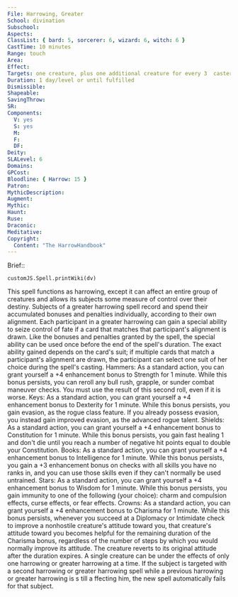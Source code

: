 ```yaml
---
File: Harrowing, Greater
School: divination
Subschool: 
Aspects: 
ClassList: { bard: 5, sorcerer: 6, wizard: 6, witch: 6 }
CastTime: 10 minutes
Range: touch
Area: 
Effect: 
Targets: one creature, plus one additional creature for every 3  caster levels
Duration: 1 day/level or until fulfilled
Dismissible: 
Shapeable: 
SavingThrow: 
SR: 
Components:
  V: yes
  S: yes
  M: 
  F: 
  DF: 
Deity: 
SLALevel: 6
Domains: 
GPCost: 
Bloodline: { Harrow: 15 }
Patron: 
MythicDescription: 
Augment: 
Mythic: 
Haunt: 
Ruse: 
Draconic: 
Meditative: 
Copyright:
  Content: "The HarrowHandbook"
---
```

Brief:: 

```dataviewjs
customJS.Spell.printWiki(dv)
```

This spell functions as harrowing, except it can affect an entire group of creatures and allows its subjects some measure of control over their destiny. Subjects of a greater harrowing spell record and spend their accumulated bonuses and penalties individually, according to their own alignment.  Each participant in a greater harrowing can gain a special ability to seize control of fate if a card that matches that participant's alignment is drawn. Like the bonuses and penalties granted by the spell, the special ability can be used once before the end of the spell's duration. The exact ability gained depends on the card's suit; if multiple cards that match a participant's alignment are drawn, the participant can select one suit of her choice during the spell's casting.  Hammers: As a standard action, you can grant yourself a +4 enhancement bonus to Strength for 1 minute. While this bonus persists, you can reroll any bull rush, grapple, or sunder combat maneuver checks. You must use the result of this second roll, even if it is worse.  Keys: As a standard action, you can grant yourself a +4 enhancement bonus to Dexterity for 1 minute. While this bonus persists, you gain evasion, as the rogue class feature. If you already possess evasion, you instead gain improved evasion, as the advanced rogue talent.  Shields: As a standard action, you can grant yourself a +4 enhancement bonus to Constitution for 1 minute. While this bonus persists, you gain fast healing 1 and don't die until you reach a number of negative hit points equal to double your Constitution.  Books: As a standard action, you can grant yourself a +4 enhancement bonus to Intelligence for 1 minute. While this bonus persists, you gain a +3 enhancement bonus on checks with all skills you have no ranks in, and you can use those skills even if they can't normally be used untrained.  Stars: As a standard action, you can grant yourself a +4 enhancement bonus to Wisdom for 1 minute. While this bonus persists, you gain immunity to one of the following (your choice): charm and compulsion effects, curse effects, or fear effects.  Crowns: As a standard action, you can grant yourself a +4 enhancement bonus to Charisma for 1 minute. While this bonus persists, whenever you succeed at a Diplomacy or Intimidate check to improve a nonhostile creature's attitude toward you, that creature's attitude toward you becomes helpful for the remaining duration of the Charisma bonus, regardless of the number of steps by which you would normally improve its attitude. The creature reverts to its original attitude after the duration expires.  A single creature can be under the effects of only one harrowing or greater harrowing at a time. If the subject is targeted with a second harrowing or greater harrowing spell while a previous harrowing or greater harrowing is s till a ffecting him, the new spell automatically fails for that subject.
